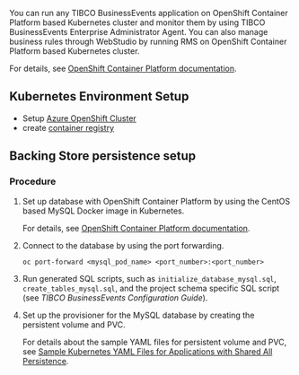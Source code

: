 
You can run any TIBCO BusinessEvents application on OpenShift Container Platform based Kubernetes cluster and monitor them by using TIBCO BusinessEvents Enterprise Administrator Agent. You can also manage business rules through WebStudio by running RMS on OpenShift Container Platform based Kubernetes cluster.

For details, see [OpenShift Container Platform documentation](https://docs.openshift.com/container-platform).

## Kubernetes Environment Setup

* Setup [Azure OpenShift Cluster](Setting-Up-the-OpenShift-Container-Platform-CLI-Environment)
* create [container registry](Setting%20Up%20an%20Azure%20Container%20Registry)


## Backing Store persistence setup 

### Procedure

1. Set up database with OpenShift Container Platform by using the CentOS based MySQL Docker image in Kubernetes.

   For details, see [OpenShift Container Platform documentation](https://docs.openshift.com/container-platform/3.11/using_images/db_images/mysql.html).

2. Connect to the database by using the port forwarding.

   ```
   oc port-forward <mysql_pod_name> <port_number>:<port_number>
   ```

3. Run generated SQL scripts, such as `initialize_database_mysql.sql`, `create_tables_mysql.sql`, and the project schema specific SQL script \(see *TIBCO BusinessEvents Configuration Guide*).

4. Set up the provisioner for the MySQL database by creating the persistent volume and PVC.

   For details about the sample YAML files for persistent volume and PVC, see [Sample Kubernetes YAML Files for Applications with Shared All Persistence](Sample-Kubernetes-YAML-Files-for-Applications-with-Shared-All-Persistence).
